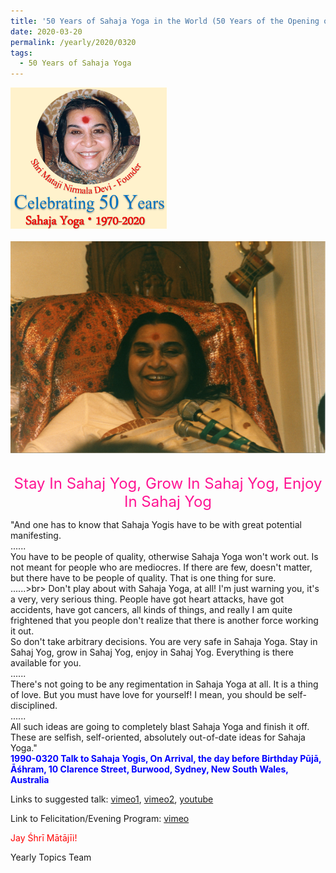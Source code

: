 ```yaml
---
title: '50 Years of Sahaja Yoga in the World (50 Years of the Opening of the Sahasrāra Chakra), Post 11 the day before Birthday Pūjā'
date: 2020-03-20
permalink: /yearly/2020/0320
tags:
  - 50 Years of Sahaja Yoga
---
```


<div style="text-align: left"><img src="/images/Celebrating50YearsSahajaYoga.png" width="250" /></div><br>

<div style="text-align: center"><img src="/images/image339.png" /></div>

<br>
<p style="color:DeepPink; text-align:center">
<font size="+2"><b></b>Stay In Sahaj Yog, Grow In Sahaj Yog, Enjoy In Sahaj Yog<br></font>
</p>

<p>
"And one has to know that Sahaja Yogis have to be with great potential manifesting.<br>
......<br>
You have to be people of quality, otherwise Sahaja Yoga won't work out. Is not meant for people who are mediocres. If there are few, doesn't matter, but there have to be people of quality. That is one thing for sure.<br>
......>br>
Don't play about with Sahaja Yoga, at all! I'm just warning you, it's a very, very serious thing. People have got heart attacks, have got accidents, have got cancers, all kinds of things, and really I am quite frightened that you people don't realize that there is another force working it out.<br>
So don't take arbitrary decisions. You are very safe in Sahaja Yoga. Stay in Sahaj Yog, grow in Sahaj Yog, enjoy in Sahaj Yog. Everything is there available for you.<br> 
......<br>
There's not going to be any regimentation in Sahaja Yoga at all. It is a thing of love. But you must have love for yourself! I mean, you should be self-disciplined.<br>
......<br>
All such ideas are going to completely blast Sahaja Yoga and finish it off. These are selfish, self-oriented, absolutely out-of-date ideas for Sahaja Yoga."<br>
<font color="blue"><b>1990-0320 Talk to Sahaja Yogis, On Arrival, the day before Birthday Pūjā, Āśhram, 10 Clarence Street, Burwood, Sydney, New South Wales, Australia</b></font><br>
</p>

Links to suggested talk: <a href="https://vimeo.com/88433554"> vimeo1</a>, <a href=""> vimeo2</a>, <a href="https://vimeo.com/37847004"> youtube</a><br>

Link to Felicitation/Evening Program: <a href="https://vimeo.com/82484926"> vimeo</a><br>

<p style="color:red;">Jay Śhrī Mātājīi!<br></p>

Yearly Topics Team